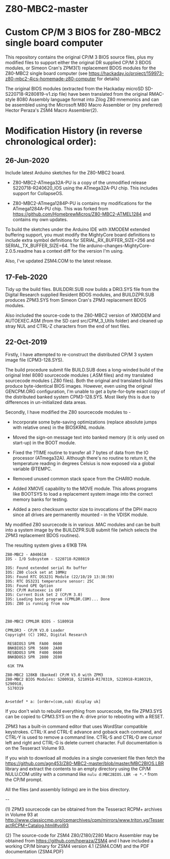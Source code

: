 # Z80-MBC2-master
Custom CP/M 3 BIOS for Z80-MBC2 single board computer
=====================================================

This repository contains the original CP/M 3 BIOS source files, plus
my modified files to support either the original DR supplied CP/M 3
BDOS modules, or Simeon Cran's ZPM3(1) replacement BDOS modules for the
Z80-MBC2 single board computer
(see https://hackaday.io/project/159973-z80-mbc2-4ics-homemade-z80-computer
for details)

The original BIOS modules (extracted from the Hackaday microSD
SD-S220718-R280819-v1.zip file)
have been translated from the original RMAC-style 8080 Assembly language
format into Zilog Z80 mnemonics and can be assembled using the
Microsoft M80 Macro Assembler or (my preferred) Hector Peraza's ZSM4 Macro
Assembler(2).

Modification History (in reverse chronological order):
======================================================

26-Jun-2020
-----------

Include latest Arduino sketches for the Z80-MBC2 board.

* Z80-MBC2-ATmega32A-PU is a copy of the unmodified release
S220718-R240620_IOS using the ATmega32A-PU chip.  This includes
support for CollapseOS.

* Z80-MBC2-ATmega1284P-PU is contains my modifications for the ATmega1284A-PU
chip.  This was forked from https://github.com/HomebrewMicros/Z80-MBC2-ATMEL1284
and contains my own updates.

To build the sketches under the Arduino IDE with XMODEM extended buffering
support, you must modify the MightyCore board definitions to include extra
symbol definitions for SERIAL_RX_BUFFER_SIZE=256 and SERIAL_TX_BUFFER_SIZE=64.
The file arduino-changes-MightyCore-2.0.5.readme has a context diff for
the version I'm using.

Also, I've updated ZSM4.COM to the latest release.


17-Feb-2020
-----------

Tidy up the build files.  BUILDDRI.SUB now builds a DRI3.SYS file from
the Digital Research supplied Resident BDOS modules, and BUILDZPR.SUB
produces ZPM3.SYS from Simeon Cran's ZPM3 replacement BDOS modules.

Also included the source-code to the Z80-MBC2 version of XMODEM and
AUTOEXEC.ASM (from the SD card src/CPM_3_Utils folder) and cleaned
up stray NUL and CTRL-Z characters from the end of text files.


22-Oct-2019
-----------

Firstly, I have attempted to re-construct the distributed CP/M 3 system
image file (CPM3-128.SYS).

The build procedure submit file BUILD.SUB does a long-winded build of the
original Intel 8080 sourcecode modules (.ASM files) and my translated
sourcecode modules (.Z80 files).  Both the original and translated build
files produce byte-identical BIOS images.  However, even using the
original GENCPM.ORG configuration, I'm unable to get a byte-for-byte
exact copy of the distributed banked system CPM3-128.SYS. Most likely
this is due to differences in un-initialized data areas.

Secondly, I have modified the Z80 sourcecode modules to -

* Incorporate some byte-saving optimizations (replace absolute jumps with
relative ones) in the BIOSKRNL module.

* Moved the sign-on message text into banked memory (it is only used on
start-up) in the BOOT module.

* Fixed the ?TIME routine to transfer all 7 bytes of data from the IO
processor (ATmega32A).  Although there's no routine to return it, the
temperature reading in degrees Celsius is now exposed via a global
variable @TEMPC.

* Removed unused common stack space from the CHARIO module.

* Added XMOVE capability to the MOVE module.  This allows programs
like BOOTSYS to load a replacement system image into the correct
memory banks for testing.

* Added a zero checksum vector size to invocations of the DPH macro
since all drives are permanently mounted - in the VDISK module.

My modified Z80 sourcecode is in various .MAC modules and can be built
into a system image by the BUILDZPR.SUB submit file (which selects the ZPM3
replacement BDOS routines).

The resulting system gives a 61KB TPA

```
Z80-MBC2 - A040618                                                              
IOS - I/O Subsystem - S220718-R280819                                           
                                                                                
IOS: Found extended serial Rx buffer                                            
IOS: Z80 clock set at 10MHz                                                     
IOS: Found RTC DS3231 Module (22/10/19 13:38:59)                                
IOS: RTC DS3231 temperature sensor: 25C                                         
IOS: Found GPE Option                                                           
IOS: CP/M Autoexec is OFF                                                       
IOS: Current Disk Set 2 (CP/M 3.0)                                              
IOS: Loading boot program (CPMLDR.COM)... Done                                  
IOS: Z80 is running from now                                                    
                                                                                
                                                                                
                                                                                
Z80-MBC2 CPMLDR BIOS - S180918                                                  
                                                                                
CPMLDR3 - CP/M V3.0 Loader                                                      
Copyright (C) 1982, Digital Research                                            
                                                                                
 RESBIOS3 SPR  FA00  0600                                                       
 BNKBIOS3 SPR  5600  2A00                                                       
 RESBDOS3 SPR  F400  0600                                                       
 BNKBDOS3 SPR  2800  2E00                                                       
                                                                                
 61K TPA                                                                        
                                                                                
Z80-MBC2 128KB (Banked) CP/M V3.0 with ZPM3                                     
Z80-MBC2 BIOS Modules: S200918, S210918-R170319, S220918-R180319, S290918,      
 S170319                                                                        
                                                                                
                                                                                
A>setdef * a: [order=(com,sub) display uk] 
```

If you don't wish to rebuild everything from sourcecode, the file ZPM3.SYS
can be copied to CPM3.SYS on the A: drive prior to rebooting with a RESET.

ZPM3 has a built-in command editor that uses WordStar compatible keystrokes.
CTRL-X and CTRL-E advance and goback each command, and CTRL-Y is used to
remove a command line.  CTRL-S and CTRL-D are cursor left and right and
CTRL-G is delete current character.  Full documentation is on the
Tesseract Volume 93.

If you wish to download all modules in a single convenient file then
fetch the
https://github.com/agn453/Z80-MBC2-master/blob/master/MBC2BIOS.LBR library
and extract the contents to an empty directory using the CP/M NULU.COM utility
with a command like ```nulu d:MBC2BIOS.LBR -e *.*``` from the CP/M prompt.

All the files (and assembly listings) are in the bios directory.

--

(1) ZPM3 sourcecode can be obtained from the Tesseract RCPM+ archives
in Volume 93 at
http://www.classiccmp.org/cpmarchives/cpm/mirrors/www.triton.vg/TesseractRCPM+Catalog.html#vol93

(2) The source-code for ZSM4 Z80/Z180/Z280 Macro Assembler may be obtained from
https://github.com/hperaza/ZSM4
and I have included a working CP/M binary for ZSM4 version 4.1 (ZSM4.COM)
and the PDF documentation (ZSM4.PDF)


